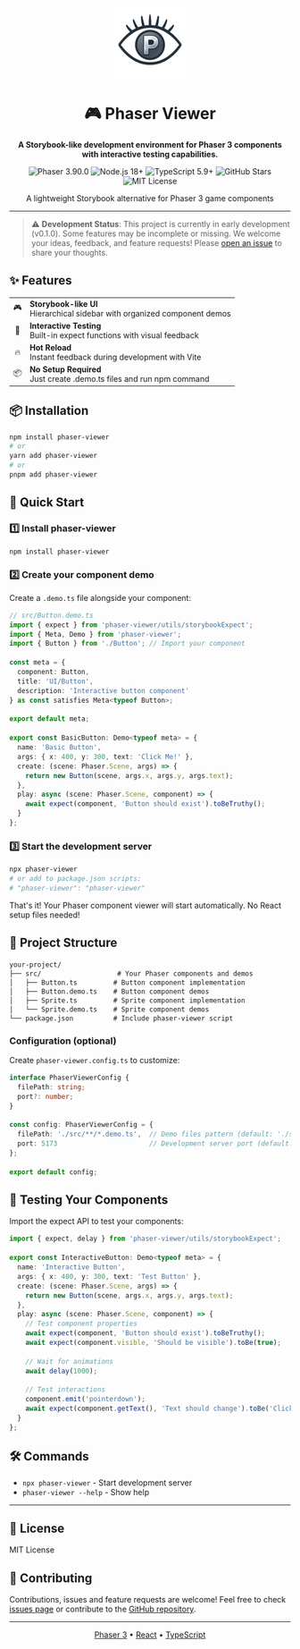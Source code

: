 <div align="center">
  <img src="./public/icons/icon-128.png" alt="Phaser Viewer Icon" width="128" height="128" />
  <h1>
    🎮 Phaser Viewer
  </h1>
  
  <p>
    <strong>A Storybook-like development environment for Phaser 3 components with interactive testing capabilities.</strong>
  </p>
  
  <p>
    <img src="https://img.shields.io/badge/phaser-v3.90.0-blue?style=flat-square" alt="Phaser 3.90.0" />
    <img src="https://img.shields.io/badge/node-v18+-green?style=flat-square" alt="Node.js 18+" />
    <img src="https://img.shields.io/badge/typescript-5.9+-blue?style=flat-square" alt="TypeScript 5.9+" />
    <img src="https://img.shields.io/github/stars/NibuTake/phaser-viewer?style=flat-square" alt="GitHub Stars" />
    <img src="https://img.shields.io/badge/license-MIT-green?style=flat-square" alt="MIT License" />
  </p>
  
  <p>
    A lightweight Storybook alternative for Phaser 3 game components
  </p>
</div>

---

> ⚠️ **Development Status**: This project is currently in early development (v0.1.0). Some features may be incomplete or missing. We welcome your ideas, feedback, and feature requests! Please [open an issue](https://github.com/NibuTake/phaser-viewer/issues) to share your thoughts.

## ✨ Features

<table>
  <tr>
    <td align="center">🎮</td>
    <td><strong>Storybook-like UI</strong><br/>Hierarchical sidebar with organized component demos</td>
  </tr>
  <tr>
    <td align="center">🧪</td>
    <td><strong>Interactive Testing</strong><br/>Built-in expect functions with visual feedback</td>
  </tr>
  <tr>
    <td align="center">🔥</td>
    <td><strong>Hot Reload</strong><br/>Instant feedback during development with Vite</td>
  </tr>
  <tr>
    <td align="center">📦</td>
    <td><strong>No Setup Required</strong><br/>Just create .demo.ts files and run npm command</td>
  </tr>
</table>

## 📦 Installation

```bash
npm install phaser-viewer
# or
yarn add phaser-viewer
# or
pnpm add phaser-viewer
```

## 🚀 Quick Start

### 1️⃣ Install phaser-viewer

```bash
npm install phaser-viewer
```

### 2️⃣ Create your component demo

Create a `.demo.ts` file alongside your component:

```typescript
// src/Button.demo.ts
import { expect } from 'phaser-viewer/utils/storybookExpect';
import { Meta, Demo } from 'phaser-viewer';
import { Button } from './Button'; // Import your component

const meta = {
  component: Button,
  title: 'UI/Button',
  description: 'Interactive button component'
} as const satisfies Meta<typeof Button>;

export default meta;

export const BasicButton: Demo<typeof meta> = {
  name: 'Basic Button',
  args: { x: 400, y: 300, text: 'Click Me!' },
  create: (scene: Phaser.Scene, args) => {
    return new Button(scene, args.x, args.y, args.text);
  },
  play: async (scene: Phaser.Scene, component) => {
    await expect(component, 'Button should exist').toBeTruthy();
  }
};
```

### 3️⃣ Start the development server

```bash
npx phaser-viewer
# or add to package.json scripts:
# "phaser-viewer": "phaser-viewer"
```

That's it! Your Phaser component viewer will start automatically. No React setup files needed!

## 📁 Project Structure

```
your-project/
├── src/                   # Your Phaser components and demos
│   ├── Button.ts         # Button component implementation  
│   ├── Button.demo.ts    # Button component demos
│   ├── Sprite.ts         # Sprite component implementation
│   └── Sprite.demo.ts    # Sprite component demos
└── package.json          # Include phaser-viewer script
```

### Configuration (optional)

Create `phaser-viewer.config.ts` to customize:

```typescript
interface PhaserViewerConfig {
  filePath: string;
  port?: number;
}

const config: PhaserViewerConfig = {
  filePath: './src/**/*.demo.ts',  // Demo files pattern (default: './src/**/*.demo.ts')
  port: 5173                       // Development server port (default: 5173)
};

export default config;
```

## 🧪 Testing Your Components

Import the expect API to test your components:

```typescript
import { expect, delay } from 'phaser-viewer/utils/storybookExpect';

export const InteractiveButton: Demo<typeof meta> = {
  name: 'Interactive Button',
  args: { x: 400, y: 300, text: 'Test Button' },
  create: (scene: Phaser.Scene, args) => {
    return new Button(scene, args.x, args.y, args.text);
  },
  play: async (scene: Phaser.Scene, component) => {
    // Test component properties
    await expect(component, 'Button should exist').toBeTruthy();
    await expect(component.visible, 'Should be visible').toBe(true);
    
    // Wait for animations
    await delay(1000);
    
    // Test interactions
    component.emit('pointerdown');
    await expect(component.getText(), 'Text should change').toBe('Clicked!');
  }
};
```

## 🛠️ Commands

- `npx phaser-viewer` - Start development server
- `phaser-viewer --help` - Show help

---

## 📄 License

MIT License

## 🤝 Contributing

Contributions, issues and feature requests are welcome! Feel free to check [issues page](https://github.com/NibuTake/phaser-viewer/issues) or contribute to the [GitHub repository](https://github.com/NibuTake/phaser-viewer).

---

<div align="center">
  <p>
    <a href="https://phaserjs.com/">Phaser 3</a> •
    <a href="https://reactjs.org/">React</a> •
    <a href="https://www.typescriptlang.org/">TypeScript</a>
  </p>
</div>